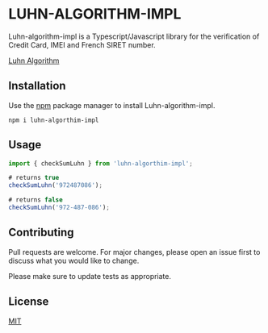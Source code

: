 # LUHN-ALGORITHM-IMPL

Luhn-algorithm-impl is a Typescript/Javascript library for the verification of Credit Card, IMEI and French SIRET number.

[Luhn Algorithm](https://fr.wikipedia.org/wiki/Formule_de_Luhn)

## Installation

Use the [npm](https://npmjs.com) package manager to install Luhn-algorithm-impl.

```shell
npm i luhn-algorthim-impl
```

## Usage

```Typescript
import { checkSumLuhn } from 'luhn-algorthim-impl';

# returns true
checkSumLuhn('972487086');

# returns false
checkSumLuhn('972-487-086');
```

## Contributing
Pull requests are welcome. For major changes, please open an issue first to discuss what you would like to change.

Please make sure to update tests as appropriate.

## License
[MIT](https://choosealicense.com/licenses/mit/)